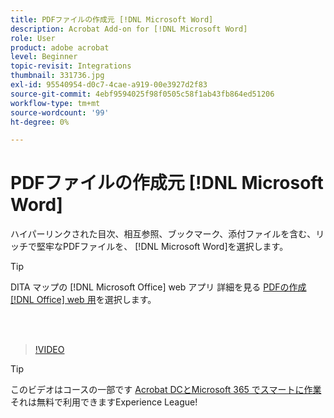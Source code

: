 ```yaml
---
title: PDFファイルの作成元 [!DNL Microsoft Word]
description: Acrobat Add-on for [!DNL Microsoft Word]
role: User
product: adobe acrobat
level: Beginner
topic-revisit: Integrations
thumbnail: 331736.jpg
exl-id: 95540954-d0c7-4cae-a919-00e3927d2f83
source-git-commit: 4ebf9594025f98f0505c58f1ab43fb864ed51206
workflow-type: tm+mt
source-wordcount: '99'
ht-degree: 0%

---
```


# PDFファイルの作成元 [!DNL Microsoft Word]

ハイパーリンクされた目次、相互参照、ブックマーク、添付ファイルを含む、リッチで堅牢なPDFファイルを、 [!DNL Microsoft Word]を選択します。

>[!TIP]
>
>DITA マップの [!DNL Microsoft Office] web アプリ 詳細を見る [PDFの作成 [!DNL Office] web 用](../integrate/createofficeweb.md)を選択します。

<br> 

>[!VIDEO](https://video.tv.adobe.com/v/331736?quality=12&learn=on&hidetitle=true)

>[!TIP]
>
>このビデオはコースの一部です [Acrobat DCとMicrosoft 365 でスマートに作業](https://experienceleague.adobe.com/?recommended=Acrobat-U-1-2021.microsoft365) それは無料で利用できますExperience League!